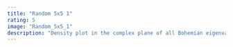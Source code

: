 ```yaml
---
title: "Random 5x5 1"
rating: 5
image: "Random_5x5_1"
description: "Density plot in the complex plane of all Bohemian eigenvalues for 5x5 matrices with entries in the set {-1, 0, 1}. A total of 7,963,249 distinct eigenvalues are plotted. Color is based on density and the plot is viewed on [-3-3i, 3+3i]."
---
```

